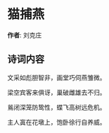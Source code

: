 # 猫捕燕

**作者**: 刘克庄

## 诗词内容

文采如彪胆智非，画堂巧伺燕雏微。

梁空宾客来俱讶，巢破雌雄去不归。

鶑闭深笼防鸷性，蝶飞高树远危机。

主人寘在花墩上，饱卧徐行自养威。

